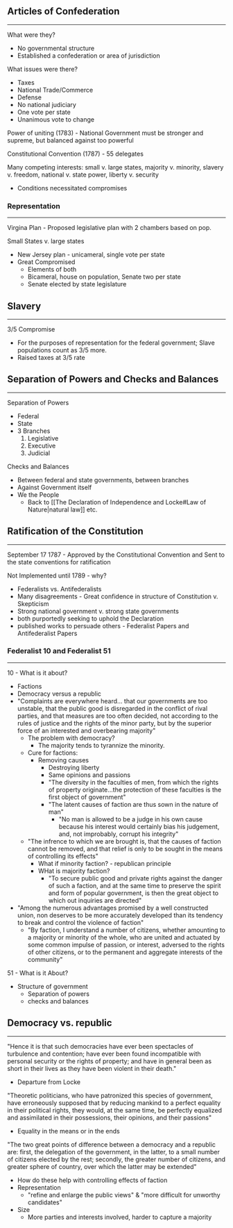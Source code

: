 ## Articles of Confederation
---
What were they?
 - No governmental structure
 - Established a confederation or area of jurisdiction

What issues were there?
 - Taxes
 - National Trade/Commerce
 - Defense
 - No national judiciary
 - One vote per state
 - Unanimous vote to change

Power of uniting (1783) - National Government must be stronger and supreme, but balanced against too powerful

Constitutional Convention (1787) - 55 delegates

Many competing interests: small v. large states, majority v. minority, slavery v. freedom, national v. state power, liberty v. security
 - Conditions necessitated compromises

### Representation
---
Virgina Plan - Proposed legislative plan with 2 chambers based on pop.

Small States v. large states
 - New Jersey plan - unicameral, single vote per state
 - Great Compromised
	 - Elements of both
	 - Bicameral, house on population, Senate two per state
	 - Senate elected by state legislature

## Slavery
---
3/5 Compromise
 - For the purposes of representation for the federal government; Slave populations count as 3/5 more.
 - Raised taxes at 3/5 rate

## Separation of Powers and Checks and Balances
---
Separation of Powers
 - Federal
 - State
 - 3 Branches
	 1. Legislative
	 2. Executive
	 3. Judicial

Checks and Balances
 - Between federal and state governments, between branches
 - Against Government itself
 - We the People
	 - Back to [[The Declaration of Independence and Locke#Law of Nature|natural law]] etc.

## Ratification of the Constitution
---
September 17 1787 - Approved by the Constitutional Convention and Sent to the state conventions for ratification

Not Implemented until 1789 - why?
 - Federalists vs. Antifederalists
 - Many disagreements - Great confidence in structure of Constitution v. Skepticism
 - Strong national government v. strong state governments
 - both purportedly seeking to uphold the Declaration
 - published works to persuade others - Federalist Papers and Antifederalist Papers

### Federalist 10 and Federalist 51
---
10 - What is it about?
 - Factions
 - Democracy versus a republic
 - "Complaints are everywhere heard... that our governments are too unstable, that the public good is disregarded in the conflict of rival parties, and that measures are too often decided, not according to the rules of justice and the rights of the minor party, but by the superior force of an interested and overbearing majority"
	 - The problem with democracy?
		 - The majority tends to tyrannize the minority.
	- Cure for factions:
		- Removing causes
			- Destroying liberty
			- Same opinions and passions
			- "The diversity in the faculties of men, from which the rights of property originate...the protection of these faculties is the first object of government"
			- "The latent causes of faction are thus sown in the nature of man"
				- "No man is allowed to be a judge in his own cause because his interest would certainly bias his judgement, and, not improbably, corrupt his integrity"
	- "The infrence to which we are brought is, that the causes of faction cannot be removed, and that relief is only to be sought in the means of controlling its effects"
		- What if minority faction? - republican principle
		- WHat is majority faction?
			- "To secure public good and private rights against the danger of such a faction, and at the same time to preserve the spirit and form of popular government, is then the great object to which out inquiries are directed"
- "Among the numerous advantages promised by a well constructed union, non deserves to be more accurately developed than its tendency to break and control the violence of faction"
	- "By faction, I understand a number of citizens, whether amounting to a majority or minority of the whole, who are united and actuated by some common impulse of passion, or interest, adversed to the rights of other citizens, or to the permanent and aggregate interests of the community"

51 - What is it About?
 - Structure of government
	 - Separation of powers
	 - checks and balances

## Democracy vs. republic
---
"Hence it is that such democracies have ever been spectacles of turbulence and contention; have ever been found incompatible with personal security or the rights of property; and have in general been as short in their lives as they have been violent in their death."
 - Departure from Locke

"Theoretic politicians, who have patronized this species of government, have erroneously supposed that by reducing mankind to a perfect equality in their political rights, they would, at the same time, be perfectly equalized and assimilated in their possessions, their opinions, and their passions"
 - Equality in the means or in the ends

"The two great points of difference between a democracy and a republic are: first, the delegation of the government, in the latter, to a small number of citizens elected by the rest; secondly, the greater number of citizens, and greater sphere of country, over which the latter may be extended"
 - How do these help with controlling effects of faction
 - Representation
	 - "refine and enlarge the public views" & "more difficult for unworthy candidates"
- Size
	- More parties and interests involved, harder to capture a majority